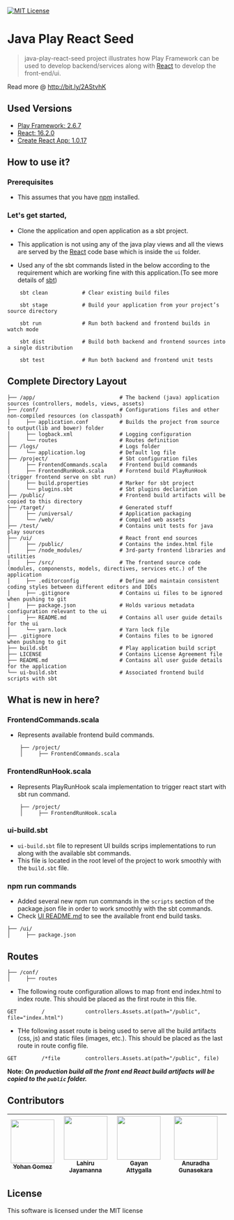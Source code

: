 [![MIT License][license-badge]][LICENSE]

# Java Play React Seed

> java-play-react-seed project illustrates how Play Framework can be used to develop backend/services along with [React](https://reactjs.org/) to develop the front-end/ui.

Read more @ http://bit.ly/2AStvhK

## Used Versions

* [Play Framework: 2.6.7](https://www.playframework.com/documentation/2.6.x/Home)
* [React: 16.2.0](https://reactjs.org/)
* [Create React App: 1.0.17](https://github.com/facebookincubator/create-react-app)

## How to use it? 

### Prerequisites

* This assumes that you have [npm](https://npmjs.org/) installed.

### Let's get started,

* Clone the application and open application as a sbt project.

* This application is not using any of the java play views and all the views are served by the [React](https://reactjs.org/) code base which is inside the `ui` folder.

* Used any of the sbt commands listed in the below according to the requirement which are working fine with this application.(To see more details of [sbt](http://www.scala-sbt.org/))

``` 
    sbt clean           # Clear existing build files
    
    sbt stage           # Build your application from your project’s source directory
    
    sbt run             # Run both backend and frontend builds in watch mode
    
    sbt dist            # Build both backend and frontend sources into a single distribution
    
    sbt test            # Run both backend and frontend unit tests 
```

## Complete Directory Layout

```
├── /app/                           # The backend (java) application sources (controllers, models, views, assets)
├── /conf/                          # Configurations files and other non-compiled resources (on classpath)
│     ├── application.conf          # Builds the project from source to output(lib and bower) folder
│     ├── logback.xml               # Logging configuration
│     └── routes                    # Routes definition
├── /logs/                          # Logs folder
│     └── application.log           # Default log file
├── /project/                       # Sbt configuration files
│     ├── FrontendCommands.scala    # Frontend build commands
│     ├── FrontendRunHook.scala     # Forntend build PlayRunHook (trigger frontend serve on sbt run)
│     ├── build.properties          # Marker for sbt project
│     └── plugins.sbt               # Sbt plugins declaration
├── /public/                        # Frontend build artifacts will be copied to this directory
├── /target/                        # Generated stuff
│     ├── /universal/               # Application packaging
│     └── /web/                     # Compiled web assets
├── /test/                          # Contains unit tests for java play sources
├── /ui/                            # React front end sources
│     ├── /public/                  # Contains the index.html file
│     ├── /node_modules/            # 3rd-party frontend libraries and utilities
│     ├── /src/                     # The frontend source code (modules, componensts, models, directives, services etc.) of the application
│     ├── .editorconfig             # Define and maintain consistent coding styles between different editors and IDEs
│     ├── .gitignore                # Contains ui files to be ignored when pushing to git
│     ├── package.json              # Holds various metadata configuration relevant to the ui
│     ├── README.md                 # Contains all user guide details for the ui
│     └── yarn.lock                 # Yarn lock file
├── .gitignore                      # Contains files to be ignored when pushing to git
├── build.sbt                       # Play application build script
├── LICENSE                         # Contains License Agreement file
├── README.md                       # Contains all user guide details for the application
└── ui-build.sbt                    # Associated frontend build scripts with sbt
```

## What is new in here?

### FrontendCommands.scala

* Represents available frontend build commands.

```
    ├── /project/
    │     ├── FrontendCommands.scala
```


### FrontendRunHook.scala

* Represents PlayRunHook scala implementation to trigger react start with sbt run command.

```
    ├── /project/
    │     ├── FrontendRunHook.scala
```

### ui-build.sbt

* `ui-build.sbt` file to represent UI builds scrips implementations to run along with the available sbt commands.
* This file is located in the root level of the project to work smoothly with the `build.sbt` file.

### npm run commands

* Added several new npm run commands in the `scripts` section of the package.json file in order to work smoothly with the sbt commands.
* Check [UI README.md](./ui/README.md) to see the available front end build tasks.

```
├── /ui/                       
│     ├── package.json          
```

## Routes

```
├── /conf/      
│     ├── routes 
```

* The following route configuration allows to map front end index.html to index route. This should be placed as the first route in this file.

```
GET        /             controllers.Assets.at(path="/public", file="index.html")
```

* THe following asset route is being used to serve all the build artifacts (css, js) and static files (images, etc.). This should be placed as the last route in route config file.

```
GET        /*file        controllers.Assets.at(path="/public", file)
```

**Note: _On production build all the front end React build artifacts will be copied to the `public` folder._**

## Contributors

<!-- ALL-CONTRIBUTORS-LIST:START - Do not remove or modify this section -->
|[<img src="https://avatars2.githubusercontent.com/u/5279079?s=400&v=4" width="100px;"/><br /><sub>Yohan Gomez</sub>][yohan-profile]| [<img src="https://avatars2.githubusercontent.com/u/6312524?s=400&u=efc9267c6f903c379fafaaf7b3b0d9a939474c01&v=4" width="100px;"/><br /><sub>Lahiru Jayamanna</sub>][lahiru-profile]<br />| [<img src="https://avatars0.githubusercontent.com/u/3881403?s=400&v=4" width="100px;"/><br /><sub>Gayan Attygalla</sub>](https://github.com/Arty26)| [<img src="https://avatars0.githubusercontent.com/u/24251976?s=400&v=4" width="100px;"/><br /><sub>Anuradha Gunasekara</sub>][anuradha-profile]|
| :---: | :---: | :---: | :---: |
<!-- ALL-CONTRIBUTORS-LIST:END -->

## License

This software is licensed under the MIT license

[license-badge]: http://img.shields.io/badge/license-MIT-blue.svg?style=flat
[license]: https://github.com/yohangz/java-play-react-seed/blob/master/README.md

[yohan-profile]: https://github.com/yohangz
[lahiru-profile]: https://github.com/lahiruz
[gayan-profile]: https://github.com/Arty26
[anuradha-profile]: https://github.com/sanuradhag